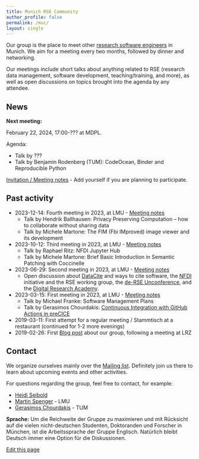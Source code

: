 ```yaml
---
title: Munich RSE Community
author_profile: false
permalink: /muc/
layout: single
---
```


Our group is the place to meet other [research software engineers](https://de-rse.org/en/) in Munich. We aim for a meeting every two months, followed by dinner and networking.

Our meetings include short talks about anything related to RSE (research data management, software development, teaching/training, and more), as well as open discussions on topics brought into the agenda by any attendee.

## News

**Next meeting:**

February 22, 2024, 17:00-??? at MDPL.

Agenda:

- Talk by ???
- Talk by Benjamin Rodenberg (TUM): CodeOcean, Binder and Reproducible Python

[Invitation / Meeting notes](https://pad.okfn.de/p/rse-muc-meetup1-24) - Add yourself if you are planning to participate.

## Past activity

- 2023-12-14: Fourth meeting in 2023, at LMU - [Meeting notes](https://pad.okfn.de/p/rse-muc-meetup4-23)
   - Talk by Hendrik Ballhausen: Privacy Preserving Computation – how to collaborate without sharing data
   - Talk by Michele Martone: The FIM (Fbi IMproved) image viewer and its development
- 2023-10-12: Third meeting in 2023, at LMU - [Meeting notes](https://pad.okfn.de/p/rse-muc-meetup3-23)
   - Talk by Raphael Ritz: NFDI Jupyter Hub
   - Talk by Michele Martone: Brief Basic Introduction in Semantic Patching with Coccinelle
- 2023-06-29: Second meeting in 2023, at LMU - [Meeting notes](https://pad.okfn.de/p/rse-mus-meetup2-23)
  - Open discussion about [DataCite](https://datacite.org/) and ways to cite software, the [NFDI](https://www.nfdi.de/) initiative and the RSE working group, the [de-RSE Unconference](https://un-derse23.sciencesconf.org/), and the [Digital Research Academy](https://heidiseibold.ck.page/posts/feedback-wanted-building-a-digital-research-academy).
- 2023-03-15: First meeting in 2023, at LMU - [Meeting notes](https://pad.okfn.de/p/rse-muc-meetup1-23)
  - Talk by Michael Franke: Software Management Plans
  - Talk by Gerasimos Chourdakis: [Continuous Integration with GitHub Actions in preCICE](http://go.tum.de/389945)
- 2019-03-11: First attempt for a regular meeting / Stammtisch at a restaurant (continued for 1-2 more evenings)
- 2019-02-26: First [Blog post](https://www.de-rse.org/blog/2019/02/26/neue-rse-gruppen-in-m%C3%BCnchen-und-m%C3%BCnster.html) about our group, following a meeting at LRZ

## Contact

We organize ourselves mainly over the [Mailing list](https://lists.lrz.de/mailman/listinfo/rse). Definitely join us there to learn about upcoming events and other activities.

For questions regarding the group, feel free to contact, for example:
  - [Heidi Seibold](https://heidiseibold.com/)
  - [Martin Spenger](https://www.ub.uni-muenchen.de/ueber-die-ub/kontakt/personen/spenger/index.html) - LMU
  - [Gerasimos Chourdakis](https://www.cs.cit.tum.de/en/sccs/people/gerasimos-chourdakis/) - TUM

**Sprache:** Um die Reichweite der Gruppe zu maximieren und mit Rücksicht auf die vielen nicht-deutschen Studenten, Doktoranden und Forscher in München, ist die Arbeitssprache der Gruppe Englisch. Natürlich bleibt Deutsch immer eine Option für die Diskussionen.

[Edit this page](https://github.com/DE-RSE/chapter/blob/master/_pages/muc/index.md)
